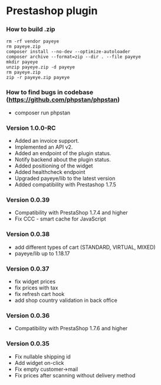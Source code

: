 # Prestashop plugin

### How to build .zip
```shell
rm -rf vendor payeye
rm payeye.zip
composer install --no-dev --optimize-autoloader
composer archive --format=zip --dir . --file payeye
mkdir payeye
unzip payeye.zip -d payeye
rm payeye.zip
zip -r payeye.zip payeye
```

### How to find bugs in codebase (https://github.com/phpstan/phpstan)
- composer run phpstan

### Version 1.0.0-RC
- Added an invoice support.
- Implemented an API v2. 
- Added an endpoint of the plugin status.
- Notify backend about the plugin status.
- Added positioning of the widget
- Added healthcheck endpoint
- Upgraded payeye/lib to the latest version
- Added compatibility with Prestashop 1.7.5

### Version 0.0.39
- Compatibility with PrestaShop 1.7.4 and higher 
- Fix CCC - smart cache for JavaScript

### Version 0.0.38
- add different types of cart (STANDARD, VIRTUAL, MIXED) 
- payeye/lib up to 1.18.17

### Version 0.0.37
- fix widget prices
- fix prices with tax
- fix refresh cart hook
- add shop country validation in back office

### Version 0.0.36
- Compatibility with PrestaShop 1.7.6 and higher

### Version 0.0.35
- Fix nullable shipping id
- Add widget on-click
- Fix empty customer->mail
- Fix prices after scanning without delivery method